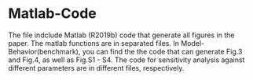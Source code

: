 # Matlab-Code

The file indclude Matlab (R2019b) code that generate all figures in the paper. The matlab functions are in separated files. 
In Model-Behavior(benchmark), you can find the the code that can generate Fig.3 and Fig.4, as well as Fig.S1 - S4. 
The code for sensitivity analysis against different parameters are in different files, respectively. 

